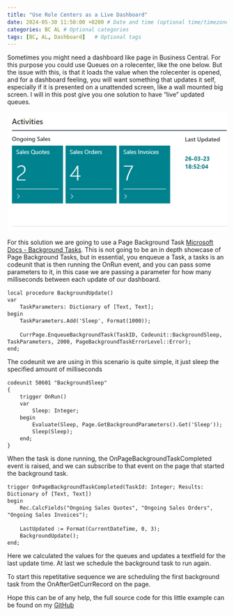 ```yaml
---
title: "Use Role Centers as a Live Dashboard"
date: 2024-05-30 11:50:00 +0200 # Date and time (optional time/timezone)
categories: BC AL # Optional categories
tags: [BC, AL, Dashboard]   # Optional tags
---
```

Sometimes you might need a dashboard like page in Business Central. For this purpose you could use Queues on a rolecenter, like the one below. But the issue with this, is that it loads the value when the rolecenter is opened, and for a dashboard feeling, you will want something that updates it self, especially if it is presented on a unattended screen, like a wall mounted big screen. I will in this post give you one solution to have “live” updated queues.

![alt text](/assets/images/2024-05-30-use-role-centers-as-a-live-dashboard/1721208966156.png)

For this solution we are going to use a Page Background Task [Microsoft Docs - Background Tasks](https://learn.microsoft.com/en-us/dynamics365/business-central/dev-itpro/developer/devenv-page-background-tasks). This is not going to be an in depth showcase of Page Background Tasks, but in essential, you enqueue a Task, a tasks is an codeunit that is then running the OnRun event, and you can pass some parameters to it, in this case we are passing a parameter for how many milliseconds between each update of our dashboard.

```al
local procedure BackgroundUpdate()
var
    TaskParameters: Dictionary of [Text, Text];
begin
    TaskParameters.Add('Sleep', Format(1000));

    CurrPage.EnqueueBackgroundTask(TaskID, Codeunit::BackgroundSleep, TaskParameters, 2000, PageBackgroundTaskErrorLevel::Error);
end;
```

The codeunit we are using in this scenario is quite simple, it just sleep the specified amount of milliseconds

```al
codeunit 50601 "BackgroundSleep"
{
    trigger OnRun()
    var
        Sleep: Integer;
    begin
        Evaluate(Sleep, Page.GetBackgroundParameters().Get('Sleep'));
        Sleep(Sleep);
    end;
}
```

When the task is done running, the OnPageBackgroundTaskCompleted event is raised, and we can subscribe to that event on the page that started the background task.

```al
trigger OnPageBackgroundTaskCompleted(TaskId: Integer; Results: Dictionary of [Text, Text])
begin
    Rec.CalcFields("Ongoing Sales Quotes", "Ongoing Sales Orders", "Ongoing Sales Invoices");

    LastUpdated := Format(CurrentDateTime, 0, 3);
    BackgroundUpdate();
end;
```

Here we calculated the values for the queues and updates a textfield for the last update time. At last we schedule the background task to run again.

To start this repetitative sequence we are scheduling the first background task from the OnAfterGetCurrRecord on the page.

Hope this can be of any help, the full source code for this little example can be found on my [GitHub](https://github.com/FBakkensen/DashboardPoweredByPageBackground)